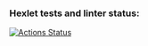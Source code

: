### Hexlet tests and linter status:
[![Actions Status](https://github.com/ddm14159/java-project-61/actions/workflows/hexlet-check.yml/badge.svg)](https://github.com/ddm14159/java-project-61/actions)